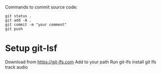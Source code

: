Commands to commit source code:
```
git status .
git add -A .
git commit -m "your comment"
git push
```

# Setup git-lsf

Download from https://git-lfs.com
Add to your path
Run git-lfs install
git lfs track audio

